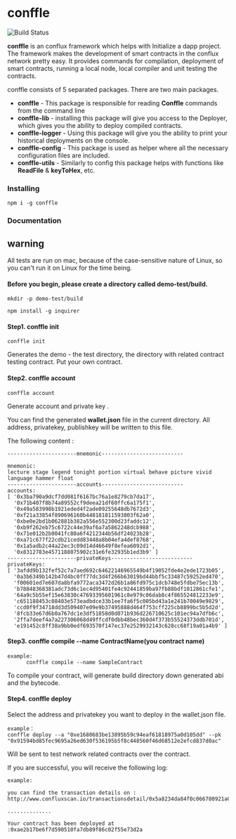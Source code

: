 # conffle

![Build Status](https://api.travis-ci.org/liuis/conflux-dapp-js.svg?branch=refactor)

**conffle** is an conflux framework which helps with Initialize a dapp project.
The framework makes the development of smart contracts in the conflux network pretty easy. It provides commands for    compilation, deployment of smart contracts, running a local node, local compiler and unit testing the contracts.

conffle consists of 5 separated packages. There are two main packages.
- **conffle** - This package is responsible for reading **Conffle** commands from the command line
- **conffle-lib** - installing this package will give you access to the Deployer, which gives you the ability to deploy    compiled contracts.
- **conffle-logger** - Using this package will give you the ability to print your historical deployments on the console.   
- **conffle-config** - This package is used as helper where all the necessary configuration files are included.
- **conffle-utils** - Similarly to config this package helps with functions like **ReadFile**  & **keyToHex**, etc.


### Installing

```text
npm i -g conffle
```

### Documentation

##  **warning** 

All tests are run on mac, because of the case-sensitive nature of Linux, so you can't run it on Linux for the time being.

#### Before you begin, please create a directory called demo-test/build.
```
mkdir -p demo-test/build

npm install -g inquirer
```
   
#### Step1. conffle init

```
conffle init
```

Generates the demo - the test directory, the directory with related contract testing contract.
Put your own contract.

#### Step2. conffle account

```
conffle account
```
Generate account and private key . 


You can find the generated **wallet.json** file in the current directory. All address, privatekey, publishkey will be written to this file.

The following content :

```
----------------------mnemonic--------------------------

mnemonic:
lecture stage legend tonight portion virtual behave picture vivid language hammer float
----------------------accounts--------------------------
accounts:
[ '0x3ba790a9dcf7dd081f6167bc76a1e8279cb7da17',
  '0x71b407f8b74a89552cf9deea21df60ffc6a175f1',
  '0x49a583998b1921eded4f2ade09255648db7672d3',
  '0xf21a33854f890696160b448181811593803f62a0',
  '0xbe0e2bd1b062881b382a556e552300d23faddc12',
  '0xb9f262eb75c6722c44e39af6a7a5862248dcb988',
  '0x71e012b2b0041fc80a6f4212344b56df24023b28',
  '0xa71c677f22cdb21cedd83448a8b04efa4def8768',
  '0x1a5adb2c44a22ec3c09d14d46649f8efea6092d1',
  '0x8312783e4571188075902c31e6fe32935b1ed3b9' ]
----------------------privateKeys--------------------------
privateKeys:
[ '3afdd9b132fef52c7a7aed692c64622146965549b4f19052fde4e2ede1723b05',
  '0a3b6349b142b47d4bc0ff77dc3d4f266b63019bd44bbf5c33487c59252ed470',
  'f00601ed7e607da8bfa9772aca3472d26b1a86fd975c1dcb748e5fdbe75ec13b',
  'b78848368381adc73d6c1ec4d95401fe4c92441859ba97fb88bdf1012861cfe1',
  '64a9c5b55ef15e63830c47693395601961c8e979c06dab8c4f865524812233e9',
  'c651188453c08403e573eadbdce33b1ee7fa6f5c005bd43a1e241b70049e9829',
  'ccd0f9f34718dd3d509407e09e9b37495888d464f753cff225cb8899bc5b5d2d',
  '8fcb33e67d6b0a767dc1e3df51858d0d071b936d226710625c101ec94a7dfb6c',
  '2ffa7deef4a7a227306068d49ffcdf0dbb48bec360d4f373b55524373ddb701d',
  'e191452c8ff38a9bb0edf693570f147ec37e2529932143c628cc68f19a01a4b9' ]

```
#### Step3. conffle compile --name ContractName(you contract name)

```
example:
      conffle compile --name SampleContract
```

To compile your contract, will generate build directory down generated abi and the bytecode.

#### Step4. conffle  deploy 


Select the address and privatekey you want to deploy in the wallet.json file.

```
example： 
conffle deploy --a "0xe1680683be13895b59c94eaf61818975a0d105dd" --pk "0x91594bd85fec9695a26ed630f536195b5f8c448560f46d68512e2efcd837d0ac"
```

Will be sent to test network related contracts over the contract.

If you are successful, you will receive the following log:
```
example:

you can find the transaction details on : http://www.confluxscan.io/transactionsdetail/0x5a8234da84f0c066780921a04b2cbc94d6e48a343cd9ae5bda5479d78a883f76

..............

Your contract has been deployed at :0xae2b17be6f7d590510fa7db89f86c02f55e73d2a

````
